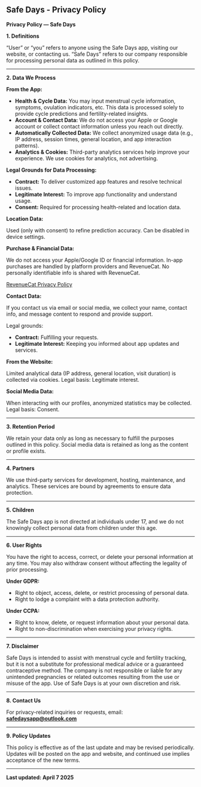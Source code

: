 Safe Days - Privacy Policy
---

**Privacy Policy — Safe Days**

**1. Definitions**

“User” or “you” refers to anyone using the Safe Days app, visiting our website, or contacting us. “Safe Days” refers to our company responsible for processing personal data as outlined in this policy.

---

**2. Data We Process**

**From the App:**

- **Health & Cycle Data:** You may input menstrual cycle information, symptoms, ovulation indicators, etc. This data is processed solely to provide cycle predictions and fertility-related insights.
- **Account & Contact Data:** We do not access your Apple or Google account or collect contact information unless you reach out directly.
- **Automatically Collected Data:** We collect anonymized usage data (e.g., IP address, session times, general location, and app interaction patterns).
- **Analytics & Cookies:** Third-party analytics services help improve your experience. We use cookies for analytics, not advertising.

**Legal Grounds for Data Processing:**

- **Contract:** To deliver customized app features and resolve technical issues.
- **Legitimate Interest:** To improve app functionality and understand usage.
- **Consent:** Required for processing health-related and location data.

**Location Data:**

Used (only with consent) to refine prediction accuracy. Can be disabled in device settings.

**Purchase & Financial Data:**

We do not access your Apple/Google ID or financial information. In-app purchases are handled by platform providers and RevenueCat. No personally identifiable info is shared with RevenueCat.

[RevenueCat Privacy Policy](https://www.revenuecat.com/privacy)

**Contact Data:**

If you contact us via email or social media, we collect your name, contact info, and message content to respond and provide support.

Legal grounds:

- **Contract:** Fulfilling your requests.
- **Legitimate Interest:** Keeping you informed about app updates and services.

**From the Website:**

Limited analytical data (IP address, general location, visit duration) is collected via cookies. Legal basis: Legitimate interest.

**Social Media Data:**

When interacting with our profiles, anonymized statistics may be collected. Legal basis: Consent.

---

**3. Retention Period**

We retain your data only as long as necessary to fulfill the purposes outlined in this policy. Social media data is retained as long as the content or profile exists.

---

**4. Partners**

We use third-party services for development, hosting, maintenance, and analytics. These services are bound by agreements to ensure data protection.

---

**5. Children**

The Safe Days app is not directed at individuals under 17, and we do not knowingly collect personal data from children under this age.

---

**6. User Rights**

You have the right to access, correct, or delete your personal information at any time. You may also withdraw consent without affecting the legality of prior processing.

**Under GDPR:**

- Right to object, access, delete, or restrict processing of personal data.
- Right to lodge a complaint with a data protection authority.

**Under CCPA:**

- Right to know, delete, or request information about your personal data.
- Right to non-discrimination when exercising your privacy rights.

---

**7. Disclaimer**

Safe Days is intended to assist with menstrual cycle and fertility tracking, but it is not a substitute for professional medical advice or a guaranteed contraceptive method. The company is not responsible or liable for any unintended pregnancies or related outcomes resulting from the use or misuse of the app. Use of Safe Days is at your own discretion and risk.

---

**8. Contact Us**

For privacy-related inquiries or requests, email: [**safedaysapp@outlook.com**](mailto:safedaysapp@outlook.com)

---

**9. Policy Updates**

This policy is effective as of the last update and may be revised periodically. Updates will be posted on the app and website, and continued use implies acceptance of the new terms.

---

**Last updated: April 7 2025**
